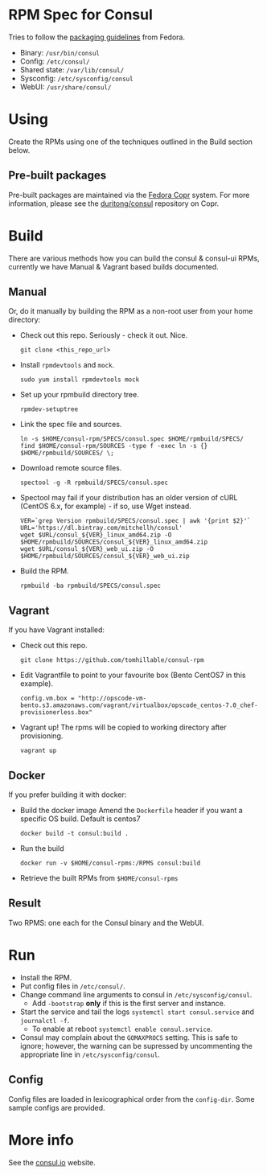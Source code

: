 # RPM Spec for Consul

Tries to follow the [packaging guidelines](https://fedoraproject.org/wiki/Packaging:Guidelines) from Fedora.

* Binary: `/usr/bin/consul`
* Config: `/etc/consul/`
* Shared state: `/var/lib/consul/`
* Sysconfig: `/etc/sysconfig/consul`
* WebUI: `/usr/share/consul/`

# Using

Create the RPMs using one of the techniques outlined in the Build section below.

## Pre-built packages

Pre-built packages are maintained via the [Fedora Copr](https://copr.fedoraproject.org/coprs/) system. For more information, please see the [duritong/consul](https://copr.fedoraproject.org/coprs/duritong/consul/) repository on Copr.

# Build

There are various methods how you can build the consul & consul-ui RPMs, currently we have Manual & Vagrant based builds documented.

## Manual

Or, do it manually by building the RPM as a non-root user from your home directory:

* Check out this repo. Seriously - check it out. Nice.
    ```
    git clone <this_repo_url>
    ```

* Install `rpmdevtools` and `mock`.
    ```
    sudo yum install rpmdevtools mock
    ```

* Set up your rpmbuild directory tree.
    ```
    rpmdev-setuptree
    ```

* Link the spec file and sources.
    ```
    ln -s $HOME/consul-rpm/SPECS/consul.spec $HOME/rpmbuild/SPECS/
    find $HOME/consul-rpm/SOURCES -type f -exec ln -s {} $HOME/rpmbuild/SOURCES/ \;
    ```

* Download remote source files.
    ```
    spectool -g -R rpmbuild/SPECS/consul.spec
    ```

* Spectool may fail if your distribution has an older version of cURL (CentOS
  6.x, for example) - if so, use Wget instead.
    ```
    VER=`grep Version rpmbuild/SPECS/consul.spec | awk '{print $2}'`
    URL='https://dl.bintray.com/mitchellh/consul'
    wget $URL/consul_${VER}_linux_amd64.zip -O $HOME/rpmbuild/SOURCES/consul_${VER}_linux_amd64.zip
    wget $URL/consul_${VER}_web_ui.zip -O $HOME/rpmbuild/SOURCES/consul_${VER}_web_ui.zip
    ```

* Build the RPM.
    ```
    rpmbuild -ba rpmbuild/SPECS/consul.spec
    ```

## Vagrant

If you have Vagrant installed:

* Check out this repo.
    ```
    git clone https://github.com/tomhillable/consul-rpm
    ```

* Edit Vagrantfile to point to your favourite box (Bento CentOS7 in this example).
    ```
    config.vm.box = "http://opscode-vm-bento.s3.amazonaws.com/vagrant/virtualbox/opscode_centos-7.0_chef-provisionerless.box"
    ```

* Vagrant up! The rpms will be copied to working directory after provisioning.
    ```
    vagrant up
    ```

## Docker

If you prefer building it with docker:

* Build the docker image
    Amend the ```Dockerfile``` header if you want a specific OS build. Default is centos7
    ```
    docker build -t consul:build .
    ```

* Run the build
    ```
    docker run -v $HOME/consul-rpms:/RPMS consul:build
    ```

* Retrieve the built RPMs from ```$HOME/consul-rpms```


## Result

Two RPMS: one each for the Consul binary and the WebUI.

# Run

* Install the RPM.
* Put config files in `/etc/consul/`.
* Change command line arguments to consul in `/etc/sysconfig/consul`.
  * Add `-bootstrap` **only** if this is the first server and instance.
* Start the service and tail the logs `systemctl start consul.service` and `journalctl -f`.
  * To enable at reboot `systemctl enable consul.service`.
* Consul may complain about the `GOMAXPROCS` setting. This is safe to ignore;
  however, the warning can be supressed by uncommenting the appropriate line in
  `/etc/sysconfig/consul`.

## Config

Config files are loaded in lexicographical order from the `config-dir`. Some
sample configs are provided.

# More info

See the [consul.io](http://www.consul.io) website.
